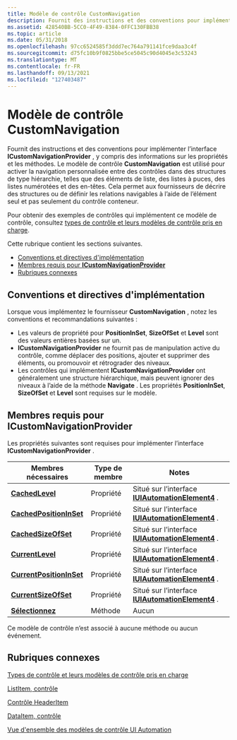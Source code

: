 ```yaml
---
title: Modèle de contrôle CustomNavigation
description: Fournit des instructions et des conventions pour implémenter l’interface ICustomNavigationProvider, y compris des informations sur les propriétés et les méthodes.
ms.assetid: 428540BB-5CC0-4F49-8384-0FFC130FBB38
ms.topic: article
ms.date: 05/31/2018
ms.openlocfilehash: 97cc6524585f3ddd7ec764a791141fce9daa3c4f
ms.sourcegitcommit: d75fc10b9f0825bbe5ce5045c90d4045e3c53243
ms.translationtype: MT
ms.contentlocale: fr-FR
ms.lasthandoff: 09/13/2021
ms.locfileid: "127403487"
---
```

# <a name="customnavigation-control-pattern"></a>Modèle de contrôle CustomNavigation

Fournit des instructions et des conventions pour implémenter l’interface **ICustomNavigationProvider** , y compris des informations sur les propriétés et les méthodes. Le modèle de contrôle **CustomNavigation** est utilisé pour activer la navigation personnalisée entre des contrôles dans des structures de type hiérarchie, telles que des éléments de liste, des listes à puces, des listes numérotées et des en-têtes. Cela permet aux fournisseurs de décrire des structures ou de définir les relations navigables à l’aide de l’élément seul et pas seulement du contrôle conteneur.

Pour obtenir des exemples de contrôles qui implémentent ce modèle de contrôle, consultez [types de contrôle et leurs modèles de contrôle pris en charge](uiauto-controlpatternmapping.md).

Cette rubrique contient les sections suivantes.

-   [Conventions et directives d'implémentation](#implementation-guidelines-and-conventions)
-   [Membres requis pour **ICustomNavigationProvider**](#required-members-for-icustomnavigationprovider)
-   [Rubriques connexes](#related-topics)

## <a name="implementation-guidelines-and-conventions"></a>Conventions et directives d'implémentation

Lorsque vous implémentez le fournisseur **CustomNavigation** , notez les conventions et recommandations suivantes :

-   Les valeurs de propriété pour **PositionInSet**, **SizeOfSet** et **Level** sont des valeurs entières basées sur un.
-   **ICustomNavigationProvider** ne fournit pas de manipulation active du contrôle, comme déplacer des positions, ajouter et supprimer des éléments, ou promouvoir et rétrograder des niveaux.
-   Les contrôles qui implémentent **ICustomNavigationProvider** ont généralement une structure hiérarchique, mais peuvent ignorer des niveaux à l’aide de la méthode **Navigate** . Les propriétés **PositionInSet**, **SizeOfSet** et **Level** sont requises sur le modèle.

## <a name="required-members-for-icustomnavigationprovider"></a>Membres requis pour **ICustomNavigationProvider**

Les propriétés suivantes sont requises pour implémenter l’interface **ICustomNavigationProvider** .



| Membres nécessaires                                                                  | Type de membre | Notes                                                                               |
|-----------------------------------------------------------------------------------|-------------|-------------------------------------------------------------------------------------|
| [**CachedLevel**](/windows/desktop/api/UIAutomationClient/nf-uiautomationclient-iuiautomationelement4-get_cachedlevel)                   | Propriété    | Situé sur l’interface [**IUIAutomationElement4**](/windows/desktop/api/UIAutomationClient/nn-uiautomationclient-iuiautomationelement4) . |
| [**CachedPositionInSet**](/windows/desktop/api/UIAutomationClient/nf-uiautomationclient-iuiautomationelement4-get_cachedpositioninset)   | Propriété    | Situé sur l’interface [**IUIAutomationElement4**](/windows/desktop/api/UIAutomationClient/nn-uiautomationclient-iuiautomationelement4) . |
| [**CachedSizeOfSet**](/windows/desktop/api/UIAutomationClient/nf-uiautomationclient-iuiautomationelement4-get_cachedsizeofset)           | Propriété    | Situé sur l’interface [**IUIAutomationElement4**](/windows/desktop/api/UIAutomationClient/nn-uiautomationclient-iuiautomationelement4) . |
| [**CurrentLevel**](/windows/desktop/api/UIAutomationClient/nf-uiautomationclient-iuiautomationelement4-get_currentlevel)                 | Propriété    | Situé sur l’interface [**IUIAutomationElement4**](/windows/desktop/api/UIAutomationClient/nn-uiautomationclient-iuiautomationelement4) . |
| [**CurrentPositionInSet**](/windows/desktop/api/UIAutomationClient/nf-uiautomationclient-iuiautomationelement4-get_currentpositioninset) | Propriété    | Situé sur l’interface [**IUIAutomationElement4**](/windows/desktop/api/UIAutomationClient/nn-uiautomationclient-iuiautomationelement4) . |
| [**CurrentSizeOfSet**](/windows/desktop/api/UIAutomationClient/nf-uiautomationclient-iuiautomationelement4-get_currentsizeofset)         | Propriété    | Situé sur l’interface [**IUIAutomationElement4**](/windows/desktop/api/UIAutomationClient/nn-uiautomationclient-iuiautomationelement4) . |
| [**Sélectionnez**](/windows/desktop/api/UIAutomationCore/nf-uiautomationcore-irawelementproviderfragment-navigate)                   | Méthode      | Aucun                                                                                |



 

Ce modèle de contrôle n’est associé à aucune méthode ou aucun événement.

## <a name="related-topics"></a>Rubriques connexes

<dl> <dt>

[Types de contrôle et leurs modèles de contrôle pris en charge](uiauto-controlpatternmapping.md)
</dt> <dt>

[ListItem, contrôle](uiauto-supportlistitemcontroltype.md)
</dt> <dt>

[Contrôle HeaderItem](uiauto-supportheaderitemcontroltype.md)
</dt> <dt>

[DataItem, contrôle](uiauto-supportdataitemcontroltype.md)
</dt> <dt>

[Vue d'ensemble des modèles de contrôle UI Automation](uiauto-controlpatternsoverview.md)
</dt> </dl>

 

 




